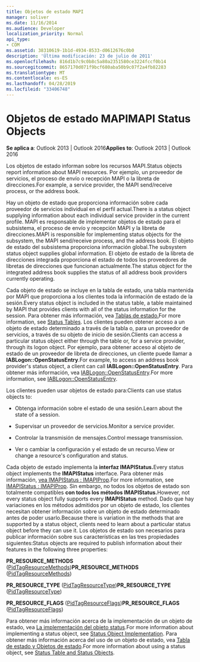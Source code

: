 ```yaml
---
title: Objetos de estado MAPI
manager: soliver
ms.date: 11/16/2014
ms.audience: Developer
localization_priority: Normal
api_type:
- COM
ms.assetid: 38310619-1b1d-4934-8533-d0612676c0b0
description: 'Última modificación: 23 de julio de 2011'
ms.openlocfilehash: 816d1b7c9c0b8c5a80a2351580ce3224fccf0b14
ms.sourcegitcommit: 8657170d071f9bcf680aba50b9c07f2a4fb82283
ms.translationtype: MT
ms.contentlocale: es-ES
ms.lasthandoff: 04/28/2019
ms.locfileid: "33406748"
---
```

# <a name="mapi-status-objects"></a><span data-ttu-id="d0a4b-103">Objetos de estado MAPI</span><span class="sxs-lookup"><span data-stu-id="d0a4b-103">MAPI Status Objects</span></span>

  
  
<span data-ttu-id="d0a4b-104">**Se aplica a**: Outlook 2013 | Outlook 2016</span><span class="sxs-lookup"><span data-stu-id="d0a4b-104">**Applies to**: Outlook 2013 | Outlook 2016</span></span> 
  
<span data-ttu-id="d0a4b-105">Los objetos de estado informan sobre los recursos MAPI.</span><span class="sxs-lookup"><span data-stu-id="d0a4b-105">Status objects report information about MAPI resources.</span></span> <span data-ttu-id="d0a4b-106">Por ejemplo, un proveedor de servicios, el proceso de envío o recepción MAPI o la libreta de direcciones.</span><span class="sxs-lookup"><span data-stu-id="d0a4b-106">For example, a service provider, the MAPI send/receive process, or the address book.</span></span>
  
<span data-ttu-id="d0a4b-107">Hay un objeto de estado que proporciona información sobre cada proveedor de servicios individual en el perfil actual.</span><span class="sxs-lookup"><span data-stu-id="d0a4b-107">There is a status object supplying information about each individual service provider in the current profile.</span></span> <span data-ttu-id="d0a4b-108">MAPI es responsable de implementar objetos de estado para el subsistema, el proceso de envío y recepción MAPI y la libreta de direcciones.</span><span class="sxs-lookup"><span data-stu-id="d0a4b-108">MAPI is responsible for implementing status objects for the subsystem, the MAPI send/receive process, and the address book.</span></span> <span data-ttu-id="d0a4b-109">El objeto de estado del subsistema proporciona información global.</span><span class="sxs-lookup"><span data-stu-id="d0a4b-109">The subsystem status object supplies global information.</span></span> <span data-ttu-id="d0a4b-110">El objeto de estado de la libreta de direcciones integrada proporciona el estado de todos los proveedores de libretas de direcciones que funcionan actualmente.</span><span class="sxs-lookup"><span data-stu-id="d0a4b-110">The status object for the integrated address book supplies the status of all address book providers currently operating.</span></span>
  
<span data-ttu-id="d0a4b-111">Cada objeto de estado se incluye en la tabla de estado, una tabla mantenida por MAPI que proporciona a los clientes toda la información de estado de la sesión.</span><span class="sxs-lookup"><span data-stu-id="d0a4b-111">Every status object is included in the status table, a table maintained by MAPI that provides clients with all of the status information for the session.</span></span> <span data-ttu-id="d0a4b-112">Para obtener más información, vea [Tablas de estado.](status-tables.md)</span><span class="sxs-lookup"><span data-stu-id="d0a4b-112">For more information, see [Status Tables](status-tables.md).</span></span> <span data-ttu-id="d0a4b-113">Los clientes pueden obtener acceso a un objeto de estado determinado a través de la tabla o, para un proveedor de servicios, a través de su objeto de inicio de sesión.</span><span class="sxs-lookup"><span data-stu-id="d0a4b-113">Clients can access a particular status object either through the table or, for a service provider, through its logon object.</span></span> <span data-ttu-id="d0a4b-114">Por ejemplo, para obtener acceso al objeto de estado de un proveedor de libreta de direcciones, un cliente puede llamar a **IABLogon::OpenStatusEntry**.</span><span class="sxs-lookup"><span data-stu-id="d0a4b-114">For example, to access an address book provider's status object, a client can call **IABLogon::OpenStatusEntry**.</span></span> <span data-ttu-id="d0a4b-115">Para obtener más información, vea [IABLogon::OpenStatusEntry](iablogon-openstatusentry.md).</span><span class="sxs-lookup"><span data-stu-id="d0a4b-115">For more information, see [IABLogon::OpenStatusEntry](iablogon-openstatusentry.md).</span></span>
  
<span data-ttu-id="d0a4b-116">Los clientes pueden usar objetos de estado para:</span><span class="sxs-lookup"><span data-stu-id="d0a4b-116">Clients can use status objects to:</span></span>
  
- <span data-ttu-id="d0a4b-117">Obtenga información sobre el estado de una sesión.</span><span class="sxs-lookup"><span data-stu-id="d0a4b-117">Learn about the state of a session.</span></span>
    
- <span data-ttu-id="d0a4b-118">Supervisar un proveedor de servicios.</span><span class="sxs-lookup"><span data-stu-id="d0a4b-118">Monitor a service provider.</span></span>
    
- <span data-ttu-id="d0a4b-119">Controlar la transmisión de mensajes.</span><span class="sxs-lookup"><span data-stu-id="d0a4b-119">Control message transmission.</span></span>
    
- <span data-ttu-id="d0a4b-120">Ver o cambiar la configuración y el estado de un recurso.</span><span class="sxs-lookup"><span data-stu-id="d0a4b-120">View or change a resource's configuration and status.</span></span>
    
<span data-ttu-id="d0a4b-121">Cada objeto de estado implementa la **interfaz IMAPIStatus.**</span><span class="sxs-lookup"><span data-stu-id="d0a4b-121">Every status object implements the **IMAPIStatus** interface.</span></span> <span data-ttu-id="d0a4b-122">Para obtener más información, [vea IMAPIStatus : IMAPIProp](imapistatusimapiprop.md).</span><span class="sxs-lookup"><span data-stu-id="d0a4b-122">For more information, see [IMAPIStatus : IMAPIProp](imapistatusimapiprop.md).</span></span> <span data-ttu-id="d0a4b-123">Sin embargo, no todos los objetos de estado son totalmente compatibles **con todos los métodos IMAPIStatus.**</span><span class="sxs-lookup"><span data-stu-id="d0a4b-123">However, not every status object fully supports every **IMAPIStatus** method.</span></span> <span data-ttu-id="d0a4b-124">Dado que hay variaciones en los métodos admitidos por un objeto de estado, los clientes necesitan obtener información sobre un objeto de estado determinado antes de poder usarlo.</span><span class="sxs-lookup"><span data-stu-id="d0a4b-124">Because there is variation in the methods that are supported by a status object, clients need to learn about a particular status object before they can use it.</span></span> <span data-ttu-id="d0a4b-125">Los objetos de estado son necesarios para publicar información sobre sus características en las tres propiedades siguientes:</span><span class="sxs-lookup"><span data-stu-id="d0a4b-125">Status objects are required to publish information about their features in the following three properties:</span></span> 
  
 <span data-ttu-id="d0a4b-126">**PR_RESOURCE_METHODS** ([PidTagResourceMethods](pidtagresourcemethods-canonical-property.md))</span><span class="sxs-lookup"><span data-stu-id="d0a4b-126">**PR_RESOURCE_METHODS** ([PidTagResourceMethods](pidtagresourcemethods-canonical-property.md))</span></span> 
  
 <span data-ttu-id="d0a4b-127">**PR_RESOURCE_TYPE** ([PidTagResourceType](pidtagresourcetype-canonical-property.md))</span><span class="sxs-lookup"><span data-stu-id="d0a4b-127">**PR_RESOURCE_TYPE** ([PidTagResourceType](pidtagresourcetype-canonical-property.md))</span></span> 
  
 <span data-ttu-id="d0a4b-128">**PR_RESOURCE_FLAGS** ([PidTagResourceFlags](pidtagresourceflags-canonical-property.md))</span><span class="sxs-lookup"><span data-stu-id="d0a4b-128">**PR_RESOURCE_FLAGS** ([PidTagResourceFlags](pidtagresourceflags-canonical-property.md))</span></span> 
  
<span data-ttu-id="d0a4b-129">Para obtener más información acerca de la implementación de un objeto de estado, vea [La implementación del objeto status](status-object-implementation.md).</span><span class="sxs-lookup"><span data-stu-id="d0a4b-129">For more information about implementing a status object, see [Status Object Implementation](status-object-implementation.md).</span></span> <span data-ttu-id="d0a4b-130">Para obtener más información acerca del uso de un objeto de estado, vea [Tabla de estado y Objetos de estado](status-table-and-status-objects.md).</span><span class="sxs-lookup"><span data-stu-id="d0a4b-130">For more information about using a status object, see [Status Table and Status Objects](status-table-and-status-objects.md).</span></span>
  

